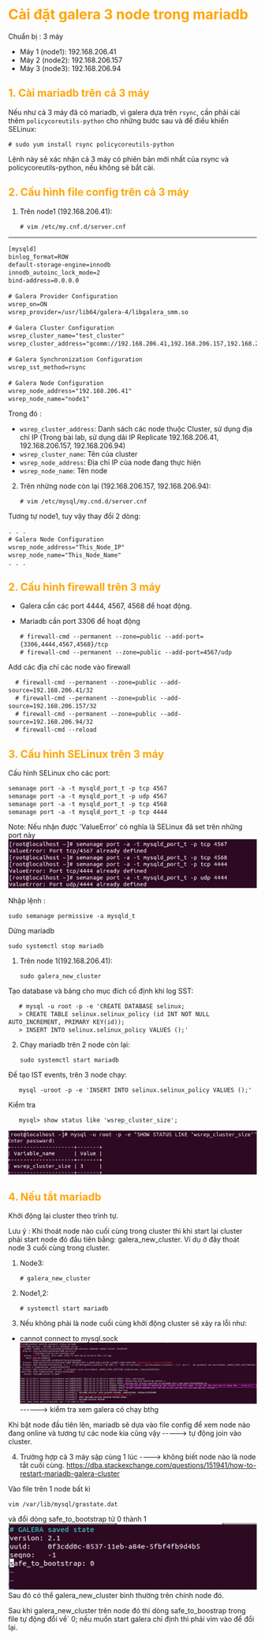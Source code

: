 <h1 style="color:orange">Cài đặt galera 3 node trong mariadb</h1>
Chuẩn bị : 3 máy

- Máy 1 (node1): 192.168.206.41
- Máy 2 (node2): 192.168.206.157
- Máy 3 (node3): 192.168.206.94
<h2 style="color:orange">1. Cài mariadb trên cả 3 máy</h2>

Nếu như cả 3 máy đã có mariadb, vì galera dựa trên `rsync`, cần phải cài thêm `policycoreutils-python` cho những bước sau và để điều khiển SELinux:

    # sudo yum install rsync policycoreutils-python
Lệnh này sẽ xác nhận cả 3 máy có phiên bản mới nhất của rsync và policycoreutils-python, nếu không sẽ bắt cài.
<h2 style="color:orange">2. Cấu hình file config trên cả 3 máy</h2>

1. Trên node1 (192.168.206.41):

       # vim /etc/my.cnf.d/server.cnf
<hr>
    
    [mysqld]
    binlog_format=ROW
    default-storage-engine=innodb
    innodb_autoinc_lock_mode=2
    bind-address=0.0.0.0

    # Galera Provider Configuration
    wsrep_on=ON
    wsrep_provider=/usr/lib64/galera-4/libgalera_smm.so

    # Galera Cluster Configuration
    wsrep_cluster_name="test_cluster"
    wsrep_cluster_address="gcomm://192.168.206.41,192.168.206.157,192.168.206.94"

    # Galera Synchronization Configuration
    wsrep_sst_method=rsync

    # Galera Node Configuration
    wsrep_node_address="192.168.206.41"
    wsrep_node_name="node1"

Trong đó :
- `wsrep_cluster_address`: Danh sách các node thuộc Cluster, sử dụng địa chỉ IP (Trong bài lab, sử dụng dải IP Replicate 192.168.206.41, 192.168.206.157, 192.168.206.94)
- `wsrep_cluster_name`: Tên của cluster
- `wsrep_node_address`: Địa chỉ IP của node đang thực hiện
- `wsrep_node_name`: Tên node

2. Trên những node còn lại (192.168.206.157, 192.168.206.94):

       # vim /etc/mysql/my.cnd.d/server.cnf
Tương tự node1, tuy vậy thay đổi 2 dòng:

    . . .
    # Galera Node Configuration
    wsrep_node_address="This_Node_IP"
    wsrep_node_name="This_Node_Name"
    . . .
<h2 style="color:orange">2. Cấu hình firewall trên 3 máy</h2>

- Galera cần các port 4444, 4567, 4568 để hoạt động.
- Mariadb cần port 3306 để hoạt động

      # firewall-cmd --permanent --zone=public --add-port={3306,4444,4567,4568}/tcp
      # firewall-cmd --permanent --zone=public --add-port=4567/udp
Add các địa chỉ các node vào firewall

      # firewall-cmd --permanent --zone=public --add-source=192.168.206.41/32
      # firewall-cmd --permanent --zone=public --add-source=192.168.206.157/32
      # firewall-cmd --permanent --zone=public --add-source=192.168.206.94/32
      # firewall-cmd --reload
<h2 style="color:orange">3. Cấu hình SELinux trên 3 máy</h2>

Cấu hình SELinux cho các port:

    semanage port -a -t mysqld_port_t -p tcp 4567
    semanage port -a -t mysqld_port_t -p udp 4567
    semanage port -a -t mysqld_port_t -p tcp 4568
    semanage port -a -t mysqld_port_t -p tcp 4444
Note: Nếu nhận được 'ValueError' có nghĩa là SELinux đã set trên những port này<br>
![galera1](../img/galera1.png)<br>

Nhập lệnh :

    sudo semanage permissive -a mysqld_t
Dừng mariadb

    sudo systemctl stop mariadb

1. Trên node 1(192.168.206.41):

       sudo galera_new_cluster
Tạo database và bảng cho mục đích cố định khi log SST:

       # mysql -u root -p -e 'CREATE DATABASE selinux;
       > CREATE TABLE selinux.selinux_policy (id INT NOT NULL AUTO_INCREMENT, PRIMARY KEY(id));
       > INSERT INTO selinux.selinux_policy VALUES ();'
2. Chạy mariadb trên 2 node còn lại:
       
       sudo systemctl start mariadb
Để tạo IST events, trên 3 node chạy:

       mysql -uroot -p -e 'INSERT INTO selinux.selinux_policy VALUES ();'
Kiểm tra<br>

       mysql> show status like 'wsrep_cluster_size';
![galera2](../img/galera2.png)<br>

<h2 style="color:orange">4. Nếu tắt mariadb</h2>
Khởi động lại cluster theo trình tự.

Lưu ý : Khi thoát node nào cuối cùng trong cluster thì khi start lại cluster phải start node đó đầu tiên bằng: galera_new_cluster. Ví dụ ở đây thoát node 3 cuối cùng trong cluster.
1. Node3:

       # galera_new_cluster
2. Node1,2:
       
       # systemctl start mariadb
3. Nếu không phải là node cuối cùng khởi động cluster sẽ xảy ra lỗi như:
- cannot connect to mysql.sock
![galera3](../img/galera3.png)<br>
------> kiểm tra xem galera có chạy bthg

Khi bật node đầu tiên lên, mariadb sẽ dựa vào file config để xem node nào đang online và tương tự các node kia cũng vậy -----> tự động join vào cluster.

4. Trường hợp cả 3 máy sập cùng 1 lúc ----> không biết node nào là node tắt cuối cùng.
https://dba.stackexchange.com/questions/151941/how-to-restart-mariadb-galera-cluster

Vào file trên 1 node bất kì

    vim /var/lib/mysql/grastate.dat
và đổi dòng safe_to_bootstrap từ 0 thành 1
![galera4](../img/galera4.png)<br>
Sau đó có thể galera_new_cluster bình thường trên chính node đó.

Sau khi galera_new_cluster trên node đó thì dòng safe_to_boostrap trong file tự động đổi về` 0; nếu muốn start galera chỉ định thì phải vim vào để đổi lại.